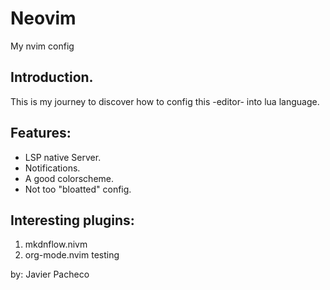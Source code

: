 # Neovim 
My nvim config

## Introduction.
This is my journey to discover how to config this -editor- into lua language.

## Features:
* LSP native Server.
* Notifications.
* A good colorscheme.
* Not too "bloatted" config.

## Interesting plugins:
1. mkdnflow.nivm 
2. org-mode.nvim
testing

by: Javier Pacheco

